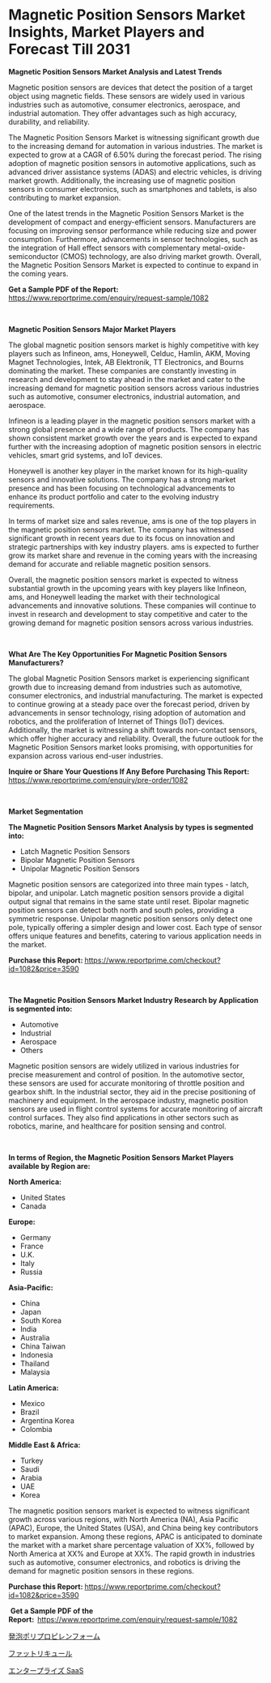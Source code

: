 <p><h1>Magnetic Position Sensors Market Insights, Market Players and Forecast Till 2031</h1></p><p><strong>Magnetic Position Sensors Market Analysis and Latest Trends</strong></p>
<p><p>Magnetic position sensors are devices that detect the position of a target object using magnetic fields. These sensors are widely used in various industries such as automotive, consumer electronics, aerospace, and industrial automation. They offer advantages such as high accuracy, durability, and reliability.</p><p>The Magnetic Position Sensors Market is witnessing significant growth due to the increasing demand for automation in various industries. The market is expected to grow at a CAGR of 6.50% during the forecast period. The rising adoption of magnetic position sensors in automotive applications, such as advanced driver assistance systems (ADAS) and electric vehicles, is driving market growth. Additionally, the increasing use of magnetic position sensors in consumer electronics, such as smartphones and tablets, is also contributing to market expansion.</p><p>One of the latest trends in the Magnetic Position Sensors Market is the development of compact and energy-efficient sensors. Manufacturers are focusing on improving sensor performance while reducing size and power consumption. Furthermore, advancements in sensor technologies, such as the integration of Hall effect sensors with complementary metal-oxide-semiconductor (CMOS) technology, are also driving market growth. Overall, the Magnetic Position Sensors Market is expected to continue to expand in the coming years.</p></p>
<p><strong>Get a Sample PDF of the Report:&nbsp;</strong> <a href="https://www.reportprime.com/enquiry/request-sample/1082">https://www.reportprime.com/enquiry/request-sample/1082</a></p>
<p>&nbsp;</p>
<p><strong>Magnetic Position Sensors Major Market Players</strong></p>
<p><p>The global magnetic position sensors market is highly competitive with key players such as Infineon, ams, Honeywell, Celduc, Hamlin, AKM, Moving Magnet Technologies, Intek, AB Elektronik, TT Electronics, and Bourns dominating the market. These companies are constantly investing in research and development to stay ahead in the market and cater to the increasing demand for magnetic position sensors across various industries such as automotive, consumer electronics, industrial automation, and aerospace.</p><p>Infineon is a leading player in the magnetic position sensors market with a strong global presence and a wide range of products. The company has shown consistent market growth over the years and is expected to expand further with the increasing adoption of magnetic position sensors in electric vehicles, smart grid systems, and IoT devices.</p><p>Honeywell is another key player in the market known for its high-quality sensors and innovative solutions. The company has a strong market presence and has been focusing on technological advancements to enhance its product portfolio and cater to the evolving industry requirements.</p><p>In terms of market size and sales revenue, ams is one of the top players in the magnetic position sensors market. The company has witnessed significant growth in recent years due to its focus on innovation and strategic partnerships with key industry players. ams is expected to further grow its market share and revenue in the coming years with the increasing demand for accurate and reliable magnetic position sensors.</p><p>Overall, the magnetic position sensors market is expected to witness substantial growth in the upcoming years with key players like Infineon, ams, and Honeywell leading the market with their technological advancements and innovative solutions. These companies will continue to invest in research and development to stay competitive and cater to the growing demand for magnetic position sensors across various industries.</p></p>
<p>&nbsp;</p>
<p><strong>What Are The Key Opportunities For Magnetic Position Sensors Manufacturers?</strong></p>
<p><p>The global Magnetic Position Sensors market is experiencing significant growth due to increasing demand from industries such as automotive, consumer electronics, and industrial manufacturing. The market is expected to continue growing at a steady pace over the forecast period, driven by advancements in sensor technology, rising adoption of automation and robotics, and the proliferation of Internet of Things (IoT) devices. Additionally, the market is witnessing a shift towards non-contact sensors, which offer higher accuracy and reliability. Overall, the future outlook for the Magnetic Position Sensors market looks promising, with opportunities for expansion across various end-user industries.</p></p>
<p><strong>Inquire or Share Your Questions If Any Before Purchasing This Report:</strong> <a href="https://www.reportprime.com/enquiry/pre-order/1082">https://www.reportprime.com/enquiry/pre-order/1082</a></p>
<p>&nbsp;</p>
<p><strong>Market Segmentation</strong></p>
<p><strong>The Magnetic Position Sensors Market Analysis by types is segmented into:</strong></p>
<p><ul><li>Latch Magnetic Position Sensors</li><li>Bipolar Magnetic Position Sensors</li><li>Unipolar Magnetic Position Sensors</li></ul></p>
<p><p>Magnetic position sensors are categorized into three main types - latch, bipolar, and unipolar. Latch magnetic position sensors provide a digital output signal that remains in the same state until reset. Bipolar magnetic position sensors can detect both north and south poles, providing a symmetric response. Unipolar magnetic position sensors only detect one pole, typically offering a simpler design and lower cost. Each type of sensor offers unique features and benefits, catering to various application needs in the market.</p></p>
<p><strong>Purchase this Report:&nbsp;</strong><a href="https://www.reportprime.com/checkout?id=1082&price=3590">https://www.reportprime.com/checkout?id=1082&price=3590</a></p>
<p>&nbsp;</p>
<p><strong>The Magnetic Position Sensors Market Industry Research by Application is segmented into:</strong></p>
<p><ul><li>Automotive</li><li>Industrial</li><li>Aerospace</li><li>Others</li></ul></p>
<p><p>Magnetic position sensors are widely utilized in various industries for precise measurement and control of position. In the automotive sector, these sensors are used for accurate monitoring of throttle position and gearbox shift. In the industrial sector, they aid in the precise positioning of machinery and equipment. In the aerospace industry, magnetic position sensors are used in flight control systems for accurate monitoring of aircraft control surfaces. They also find applications in other sectors such as robotics, marine, and healthcare for position sensing and control.</p></p>
<p>&nbsp;</p>
<p><strong>In terms of Region, the Magnetic Position Sensors Market Players available by Region are:</strong></p>
<p>
    <p> <strong> North America: </strong>
        <ul>
            <li>United States</li>
            <li>Canada</li>
        </ul>
        </p> 
    <p> <strong> Europe: </strong>
        <ul>
            <li>Germany</li>
            <li>France</li>
            <li>U.K.</li>
            <li>Italy</li>
            <li>Russia</li>
        </ul>
        </p> 
    <p> <strong> Asia-Pacific: </strong>
        <ul>
            <li>China</li>
            <li>Japan</li>
            <li>South Korea</li>
            <li>India</li>
            <li>Australia</li>
            <li>China Taiwan</li>
            <li>Indonesia</li>
            <li>Thailand</li>
            <li>Malaysia</li>
        </ul>
        </p> 
    <p> <strong> Latin America: </strong>
        <ul>
            <li>Mexico</li>
            <li>Brazil</li>
            <li>Argentina Korea</li>
            <li>Colombia</li>
        </ul>
        </p> 
    <p> <strong> Middle East & Africa: </strong>
        <ul>
            <li>Turkey</li>
            <li>Saudi</li>
            <li>Arabia</li>
            <li>UAE</li>
            <li>Korea</li>
        </ul>
    </p>
    </p>
<p><p>The magnetic position sensors market is expected to witness significant growth across various regions, with North America (NA), Asia Pacific (APAC), Europe, the United States (USA), and China being key contributors to market expansion. Among these regions, APAC is anticipated to dominate the market with a market share percentage valuation of XX%, followed by North America at XX% and Europe at XX%. The rapid growth in industries such as automotive, consumer electronics, and robotics is driving the demand for magnetic position sensors in these regions.</p></p>
<p><strong>Purchase this Report: </strong><a href="https://www.reportprime.com/checkout?id=1082&price=3590">https://www.reportprime.com/checkout?id=1082&price=3590</a></p>
<p>&nbsp;<strong>Get a Sample PDF of the Report:&nbsp;&nbsp;</strong><a href="https://www.reportprime.com/enquiry/request-sample/1082">https://www.reportprime.com/enquiry/request-sample/1082</a></p>
<p><strong></strong></p>
<p><p><a href="https://github.com/dadanedu33/Market-Research-Report-List-1/blob/main/97873678604.md">発泡ポリプロピレンフォーム</a></p><p><a href="https://github.com/zoetazuur/Market-Research-Report-List-1/blob/main/11274288605.md">ファットリキュール</a></p><p><a href="https://github.com/ihabdkwlxs948/Market-Research-Report-List-1/blob/main/67866178603.md">エンタープライズ SaaS</a></p></p>